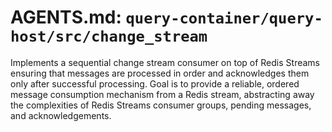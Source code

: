 # AGENTS.md: `query-container/query-host/src/change_stream`

Implements a sequential change stream consumer on top of Redis Streams ensuring that messages are processed in order and acknowledges them only after successful processing. Goal is to provide a reliable, ordered message consumption mechanism from a Redis stream, abstracting away the complexities of Redis Streams consumer groups, pending messages, and acknowledgements.

